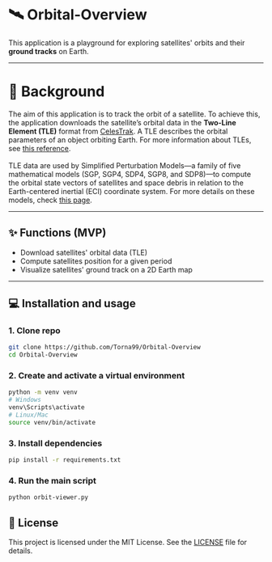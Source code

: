 # 🛰️ Orbital-Overview 
This application is a playground for exploring satellites' orbits and their **ground tracks** on Earth.

---

# 📖 Background
The aim of this application is to track the orbit of a satellite. To achieve this, the application downloads the satellite’s orbital data in the **Two-Line Element (TLE)** format from [CelesTrak](https://celestrak.org/). A TLE describes the orbital parameters of an object orbiting Earth. For more information about TLEs, see [this reference](https://it.wikipedia.org/wiki/Two-line_element).
<br><br>
TLE data are used by Simplified Perturbation Models—a family of five mathematical models (SGP, SGP4, SDP4, SGP8, and SDP8)—to compute the orbital state vectors of satellites and space debris in relation to the Earth-centered inertial (ECI) coordinate system. For more details on these models, check [this page](https://en.wikipedia.org/wiki/Simplified_perturbations_models).

---

## ✨ Functions (MVP)

- Download satellites' orbital data (TLE)
- Compute satellites position for a given period
- Visualize satellites' ground track on a 2D Earth map

---

## 💻 Installation and usage

### 1. Clone repo
```bash
git clone https://github.com/Torna99/Orbital-Overview
cd Orbital-Overview
```

### 2. Create and activate a virtual environment
```bash
python -m venv venv
# Windows
venv\Scripts\activate
# Linux/Mac
source venv/bin/activate
```

### 3. Install dependencies
```bash
pip install -r requirements.txt
```

### 4. Run the main script
```bash
python orbit-viewer.py
```

## 📄 License

This project is licensed under the MIT License. See the [LICENSE](LICENSE) file for details.




